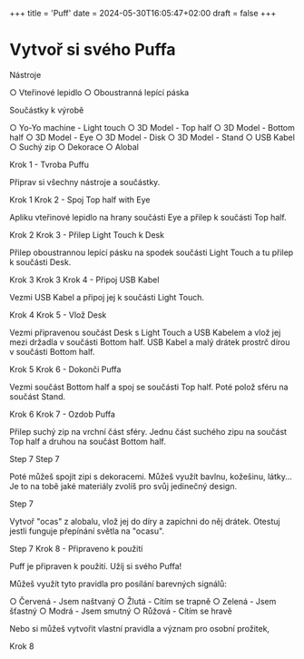 +++
title = 'Puff'
date = 2024-05-30T16:05:47+02:00
draft = false
+++

# Vytvoř si svého Puffa

Nástroje

○ Vteřinové lepidlo
○ Oboustranná lepící páska

Součástky k výrobě

○ Yo-Yo machine - Light touch
○ 3D Model - Top half
○ 3D Model - Bottom half
○ 3D Model - Eye
○ 3D Model - Disk
○ 3D Model - Stand
○ USB Kabel
○ Suchý zip
○ Dekorace
○ Alobal

Krok 1 - Tvroba Puffu

Připrav si všechny nástroje a součástky.

 Krok 1
Krok 2 - Spoj Top half with Eye

Apliku vteřinové lepidlo na hrany součásti Eye a přilep k součásti Top half.

 Krok 2
Krok 3 - Přilep Light Touch k Desk

Přilep oboustrannou lepící pásku na spodek součásti Light Touch a tu přilep k součásti Desk.

 Krok 3 Krok 3
Krok 4 - Připoj USB Kabel

Vezmi USB Kabel a připoj jej k součásti Light Touch.

 Krok 4
Krok 5 - Vlož Desk

Vezmi připravenou součást Desk s Light Touch a USB Kabelem a vlož jej mezi držadla v součásti Bottom half.
USB Kabel a malý drátek prostrč dírou v součásti Bottom half.

 Krok 5
Krok 6 - Dokonči Puffa

Vezmi součást Bottom half a spoj se součásti Top half.
Poté polož sféru na součást Stand.

 Krok 6
Krok 7 - Ozdob Puffa

Přilep suchý zip na vrchní část sféry.
Jednu část suchého zipu na součást Top half a druhou na součást Bottom half.

 Step 7 Step 7

Poté můžeš spojit zipi s dekoracemi. Můžeš využít bavlnu, kožešinu, látky...
Je to na tobě jaké materiály zvolíš pro svůj jedinečný design.

 Step 7

Vytvoř "ocas" z alobalu, vlož jej do díry a zapíchni do něj drátek.
Otestuj jestli funguje přepínání světla na "ocasu".

 Step 7
Krok 8 - Připraveno k použití

Puff je připraven k použití.
Užíj si svého Puffa!

Můžeš využít tyto pravidla pro posílání barevných signálů:

○ Červená - Jsem naštvaný
○ Žlutá - Cítím se trapně
○ Zelená - Jsem šťastný
○ Modrá - Jsem smutný
○ Růžová - Cítím se hravě

Nebo si můžeš vytvořit vlastní pravidla a význam pro osobní prožitek,

 Krok 8